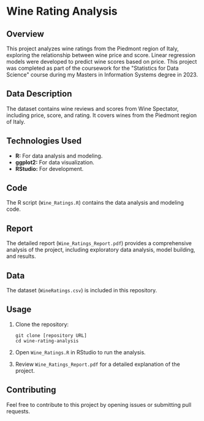 # Wine Rating Analysis

## Overview

This project analyzes wine ratings from the Piedmont region of Italy, exploring the relationship between wine price and score. Linear regression models were developed to predict wine scores based on price. This project was completed as part of the coursework for the "Statistics for Data Science" course during my Masters in Information Systems degree in 2023.

## Data Description

The dataset contains wine reviews and scores from Wine Spectator, including price, score, and rating.  It covers wines from the Piedmont region of Italy.

## Technologies Used

*   **R:** For data analysis and modeling.
*   **ggplot2:** For data visualization.
*   **RStudio:** For development.

## Code

The R script (`Wine_Ratings.R`) contains the data analysis and modeling code.

## Report

The detailed report (`Wine_Ratings_Report.pdf`) provides a comprehensive analysis of the project, including exploratory data analysis, model building, and results.

## Data

The dataset (`WineRatings.csv`) is included in this repository.

## Usage

1.  Clone the repository:

    ```
    git clone [repository URL]
    cd wine-rating-analysis
    ```

2.  Open `Wine_Ratings.R` in RStudio to run the analysis.
3.  Review `Wine_Ratings_Report.pdf` for a detailed explanation of the project.

## Contributing

Feel free to contribute to this project by opening issues or submitting pull requests.

